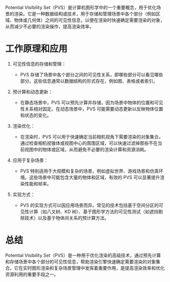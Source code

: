 Potential Visibility Set（PVS）是计算机图形学中的一个重要概念，用于优化场景的渲染。它是一种数据结构或技术，用于存储和管理场景中各个部分（例如区域、物体或几何体）之间的可见性信息，以便在渲染时快速确定需要渲染的对象，从而减少不必要的渲染操作，提高渲染效率。

# 工作原理和应用

1. 可见性信息的存储和管理：
   - PVS 存储了场景中各个部分之间的可见性关系，即哪些部分可以看见哪些部分。这些信息通常以数据结构的形式存在，例如图、表格或者索引。

2. 预计算和动态更新：
   - 在静态场景中，PVS 可以预先计算并存储，因为场景中物体的位置和可见性关系相对固定。在动态场景中，PVS 可能需要动态更新以反映物体位置和状态的变化。

3. 渲染优化：
   - 在渲染时，PVS 可以用于快速确定当前相机视角下需要渲染的对象集合。通过检查相机视锥体或视图中心的周围区域，可以快速过滤掉那些不在当前视图中的物体或区域，从而避免不必要的渲染计算和资源消耗。

4. 应用于复杂场景：
   - PVS 特别适用于大规模和复杂的场景，例如虚拟世界、游戏场景和仿真环境。这些场景中可能包含大量的物体和区域，有效的 PVS 可以显著提升渲染性能和帧率。

5. 实现方式：
   - PVS 的实现方式可以因应用场景而异。常见的技术包括基于空间分区的可见性计算（如八叉树、KD 树）、基于图形学方法的可见性测试（如遮挡剔除技术）以及基于物体间关系的预计算方法。

# 总结

Potential Visibility Set（PVS）是一种用于优化渲染的高级技术，通过预先计算和存储场景中各个部分的可见性信息，帮助渲染引擎快速确定需要渲染的对象集合。它在实时图形渲染和复杂场景管理中发挥着重要作用，是提高渲染效率和优化资源利用的重要手段之一。